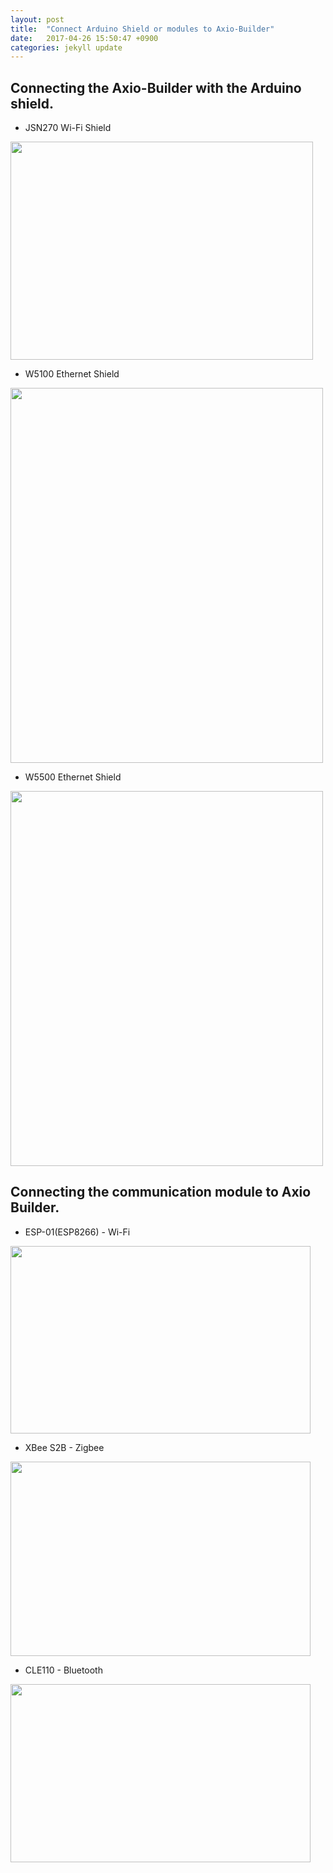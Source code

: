 ```yaml
---
layout: post
title:  "Connect Arduino Shield or modules to Axio-Builder"
date:   2017-04-26 15:50:47 +0900
categories: jekyll update
---
```


## Connecting the Axio-Builder with the Arduino shield.

* JSN270 Wi-Fi Shield

<img src="https://cloud.githubusercontent.com/assets/24871079/25420972/920fb370-2a95-11e7-9025-7c3951ad4bfb.png" width="484" height="349" />

* W5100 Ethernet Shield

<img src="https://cloud.githubusercontent.com/assets/24871079/25421102/3f76cbc0-2a96-11e7-8de4-39d899c81af0.png" width="500" height="600" />

* W5500 Ethernet Shield

<img src="https://cloud.githubusercontent.com/assets/24871079/25421213/bbc42d58-2a96-11e7-9ef8-f283667b32db.png" width="500" height="600" />


## Connecting the communication module to Axio Builder.

* ESP-01(ESP8266) - Wi-Fi

<img src="https://cloud.githubusercontent.com/assets/24871079/25421283/0bcb21f8-2a97-11e7-9a80-09a5e0b249ec.png" width="480" height="300" />

* XBee S2B - Zigbee

<img src="https://cloud.githubusercontent.com/assets/24871079/25421339/583ac46c-2a97-11e7-96c5-248387bfd83b.png" width="480" height="311" />

* CLE110 - Bluetooth

<img src="https://cloud.githubusercontent.com/assets/24871079/25421347/6780b90e-2a97-11e7-9209-d6e0a3593ad1.png" width="480" height="285" />
